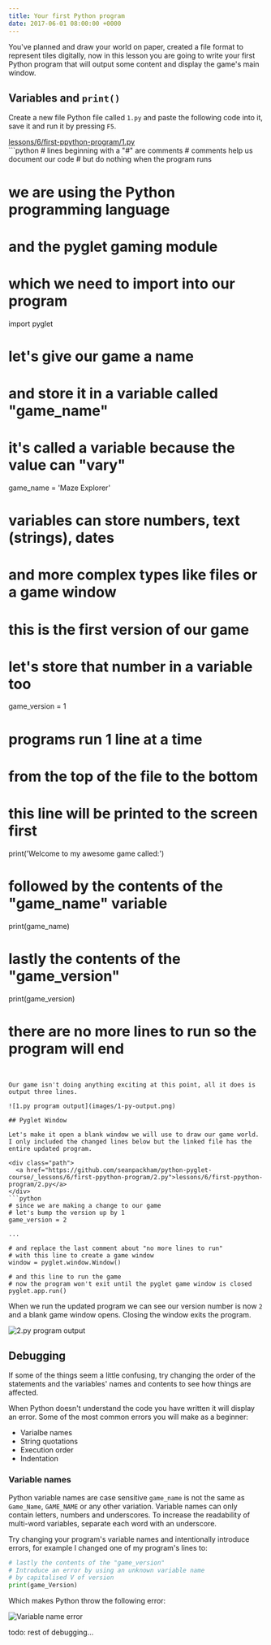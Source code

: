 ```yaml
---
title: Your first Python program
date: 2017-06-01 08:00:00 +0000
---
```


You've planned and draw your world on paper, created a file format to represent tiles digitally, now in this lesson you are going to write your first Python program that will output some content and display the game's main window.

## Variables and `print()`

Create a new file Python file called `1.py` and paste the following code into it, save it and run it by pressing `F5`.

<div class="path">
  <a href="https://github.com/seanpackham/python-pyglet-course/_lessons/6/first-ppython-program/1.py">lessons/6/first-ppython-program/1.py</a>
</div>
```python
# lines beginning with a "#" are comments
# comments help us document our code
# but do nothing when the program runs

# we are using the Python programming language
# and the pyglet gaming module
# which we need to import into our program
import pyglet

# let's give our game a name
# and store it in a  variable called "game_name"
# it's called a variable because the value can "vary"
game_name = 'Maze Explorer'

# variables can store numbers, text (strings), dates
# and more complex types like files or a game window
# this is the first version of our game
# let's store that number in a variable too
game_version = 1

# programs run 1 line at a time
# from the top of the file to the bottom
# this line will be printed to the screen first
print('Welcome to my awesome game called:')

# followed by the contents of the "game_name" variable
print(game_name)

# lastly the contents of the "game_version"
print(game_version)

# there are no more lines to run so the program will end
```


Our game isn't doing anything exciting at this point, all it does is output three lines.

![1.py program output](images/1-py-output.png)

## Pyglet Window

Let's make it open a blank window we will use to draw our game world. I only included the changed lines below but the linked file has the entire updated program.

<div class="path">
  <a href="https://github.com/seanpackham/python-pyglet-course/_lessons/6/first-ppython-program/2.py">lessons/6/first-ppython-program/2.py</a>
</div>
```python
# since we are making a change to our game
# let's bump the version up by 1
game_version = 2

...

# and replace the last comment about "no more lines to run"
# with this line to create a game window
window = pyglet.window.Window()

# and this line to run the game
# now the program won't exit until the pyglet game window is closed
pyglet.app.run()
```

When we run the updated program we can see our version number is now `2` and a blank game window opens. Closing the window exits the program.

![2.py program output](images/2-py-output.png)

## Debugging

If some of the things seem a little confusing, try changing the order of the statements and the variables' names and contents to see how things are affected.

When Python doesn't understand the code you have written it will display an error. Some of the most common errors you will make as a beginner:

- Varialbe names
- String quotations
- Execution order
- Indentation

### Variable names

Python variable names are case sensitive `game_name` is not the same as `Game_Name`, `GAME_NAME` or any other variation. Variable names can only contain letters, numbers and underscores. To increase the readability of multi-word variables, separate each word with an underscore.

Try changing your program's variable names and intentionally introduce errors, for example I changed one of my program's lines to:

```python
# lastly the contents of the "game_version"
# Introduce an error by using an unknown variable name
# by capitalised V of version
print(game_Version)
```

Which makes Python throw the following error:

![Variable name error](images/error-variable-name.png)

todo: rest of debugging...
